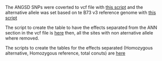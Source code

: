 The ANGSD SNPs were coverted to vcf file with [this script](https://github.com/ericgonzalezs/Characterization_of_introgression_from_Zea_mays_ssp._mexicana_to_Mexican_highland_maize/blob/master/SnpEff/Convert_to_hap_map.sh) and the alternative allele was set based on te B73 v3 reference genome with [this script](https://github.com/ericgonzalezs/Characterization_of_introgression_from_Zea_mays_ssp._mexicana_to_Mexican_highland_maize/blob/master/SnpEff/correct_the_alternativeAlelle_and_runSnpEff.sh) 

The script to create the table to have the effects separated from the ANN section in the vcf file is [here](https://github.com/ericgonzalezs/Characterization_of_introgression_from_Zea_mays_ssp._mexicana_to_Mexican_highland_maize/blob/master/SnpEff/Create_table_with_effect_separated.sh) then, all the sites with non aternative allele where removed.

The scripts to create the tables for the effects separated (Homozygous alternative, Homozygous reference, total conuts) are [here](https://github.com/ericgonzalezs/Characterization_of_introgression_from_Zea_mays_ssp._mexicana_to_Mexican_highland_maize/blob/master/SnpEff/Create_tables_to_count.R) 
